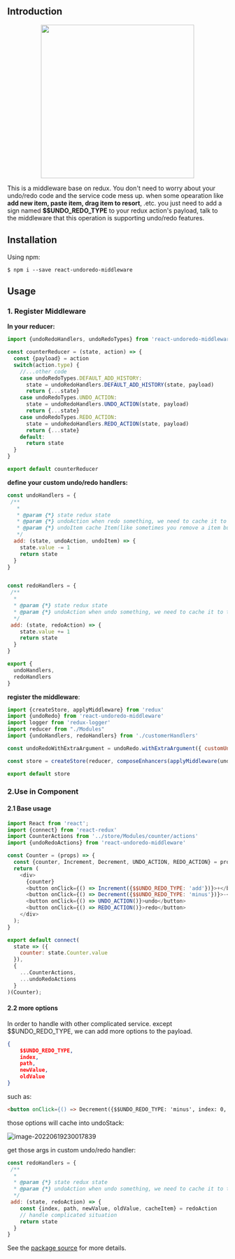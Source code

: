 ## Introduction

<div align=center><img width="350" src="https://user-images.githubusercontent.com/45328460/174484654-a68dfad7-f895-4882-b9aa-cbb4a4972693.gif"/></div>

This is a middleware base on redux. You don't need to worry about your undo/redo code and the service code mess up. when some opearation like **add new item, paste item, drag item to resort**, .etc. you just need to add a sign named **$$UNDO_REDO_TYPE** to your redux action's payload, talk to the middleware that this operation is supporting undo/redo features.

## Installation

Using npm:

```
$ npm i --save react-undoredo-middleware
```

## Usage

### 1. Register Middleware

**In your reducer:**

```js
import {undoRedoHandlers, undoRedoTypes} from 'react-undoredo-middleware'

const counterReducer = (state, action) => {
  const {payload} = action
  switch(action.type) {
	//...other code
	case undoRedoTypes.DEFAULT_ADD_HISTORY:
	  state = undoRedoHandlers.DEFAULT_ADD_HISTORY(state, payload)
      return {...state}
    case undoRedoTypes.UNDO_ACTION:
      state = undoRedoHandlers.UNDO_ACTION(state, payload)
      return {...state}
    case undoRedoTypes.REDO_ACTION:
      state = undoRedoHandlers.REDO_ACTION(state, payload)
      return {...state}
    default:
      return state
  }
}

export default counterReducer
```

**define your custom undo/redo handlers:**

```js
const undoHandlers = {
 /**
   * 
   * @param {*} state redux state 
   * @param {*} undoAction when redo something, we need to cache it to the undoAction
   * @param {*} undoItem cache Item(like sometimes you remove a item but may recover it in the future)
   */
  add: (state, undoAction, undoItem) => {
    state.value -= 1
	return state
  }
}


const redoHandlers = {
 /**
  * 
  * @param {*} state redux state 
  * @param {*} undoAction when undo something, we need to cache it to the redoAction
  */
 add: (state, redoAction) => {
    state.value += 1
	return state
  }
}

export {
  undoHandlers,
  redoHandlers
}
```

**register the middleware**:

```js
import {createStore, applyMiddleware} from 'redux'
import {undoRedo} from 'react-undoredo-middleware'
import logger from 'redux-logger'
import reducer from "./Modules"
import {undoHandlers, redoHandlers} from './customerHandlers'

const undoRedoWithExtraArgument = undoRedo.withExtraArgument({ customUndoHandlers: undoHandlers, customRedoHandlers: redoHandlers })

const store = createStore(reducer, composeEnhancers(applyMiddleware(undoRedoWithExtraArgument, logger)))

export default store
```

### 2.Use in Component

#### 2.1 Base usage

```js
import React from 'react';
import {connect} from 'react-redux'
import CounterActions from '../store/Modules/counter/actions'
import {undoRedoActions} from 'react-undoredo-middleware'

const Counter = (props) => {
  const {counter, Increment, Decrement, UNDO_ACTION, REDO_ACTION} = props
  return (
    <div>
      {counter}
      <button onClick={() => Increment({$$UNDO_REDO_TYPE: 'add'})}>+</button>
      <button onClick={() => Decrement({$$UNDO_REDO_TYPE: 'minus'})}>-</button><br/>
      <button onClick={() => UNDO_ACTION()}>undo</button>
      <button onClick={() => REDO_ACTION()}>redo</button>
    </div>
  );
}

export default connect(
  state => ({
    counter: state.Counter.value
  }),
  {
    ...CounterActions,
    ...undoRedoActions
  }
)(Counter);

```

#### 2.2 more options

In order to handle with other complicated service. except $$UNDO_REDO_TYPE, we can add more options to the payload. 

```json
{
	$$UNDO_REDO_TYPE,
	index, 
	path, 
	newValue, 
	oldValue
}
```

such as:

```html
<button onClick={() => Decrement({$$UNDO_REDO_TYPE: 'minus', index: 0, path: [], newValue: 0, oldValue: -1})}>-</button><br/>
```

those options will cache into undoStack:

![image-20220619230017839](C:\Users\Acer\AppData\Roaming\Typora\typora-user-images\image-20220619230017839.png)

get those args in custom undo/redo handler:

```js
const redoHandlers = {
 /**
  * 
  * @param {*} state redux state 
  * @param {*} undoAction when undo something, we need to cache it to the redoAction
  */
 add: (state, redoAction) => {
 	const {index, path, newValue, oldValue, cacheItem} = redoAction
	// handle complicated situation
	return state
  }
}
```

See the [package source](https://github.com/1347575247/react-undoredo-middleware) for more details.